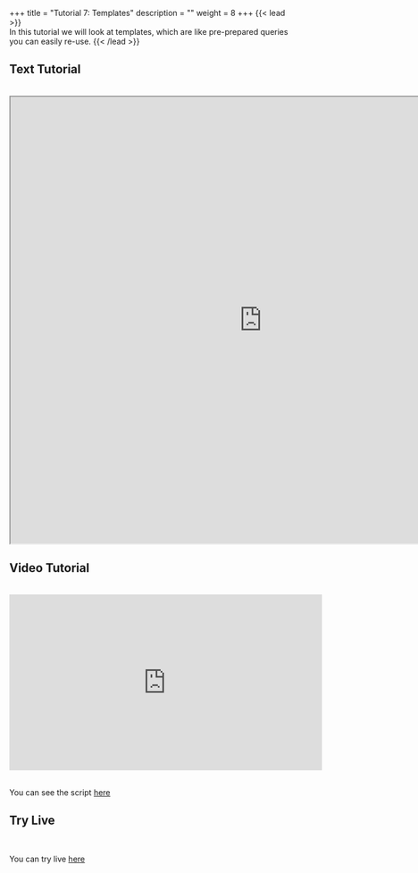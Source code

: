 +++
title = "Tutorial 7: Templates"
description = ""
weight = 8
+++
{{< lead >}}
<br/>
In this tutorial we will look at templates, which are like pre-prepared queries you can easily re-use. 
{{< /lead >}}

## Text Tutorial
<br/>

<iframe width="900" height="800" src="https://nbviewer.jupyter.org/github/intermine/intermine-ws-python-docs/blob/master/07-tutorial.ipynb" title="Python Tutorial 07">
</iframe>


## Video Tutorial
<br/>

<iframe width="560" height="315" src="https://www.youtube.com/embed/NGWQh1gSVvE" frameborder="0" allow="accelerometer; autoplay; encrypted-media; gyroscope; picture-in-picture" allowfullscreen></iframe>
<br/>

<br/>

You can see the script <a href="/intermine-training-portal/python-scripts/video07">here</a>



## Try Live
<br/>

You can try live <a href="https://mybinder.org/v2/gh/intermine/intermine-ws-python-docs/master?filepath=07-tutorial.ipynb">here</a>
